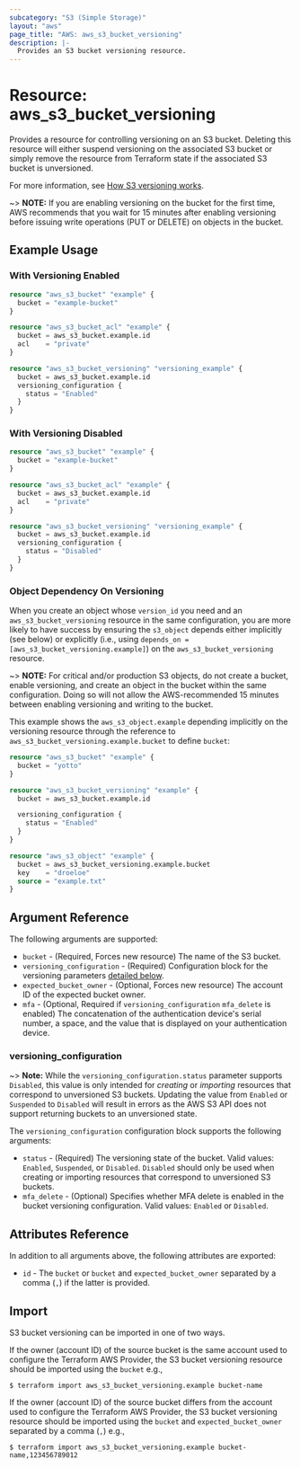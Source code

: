 ```yaml
---
subcategory: "S3 (Simple Storage)"
layout: "aws"
page_title: "AWS: aws_s3_bucket_versioning"
description: |-
  Provides an S3 bucket versioning resource.
---
```


# Resource: aws_s3_bucket_versioning

Provides a resource for controlling versioning on an S3 bucket.
Deleting this resource will either suspend versioning on the associated S3 bucket or
simply remove the resource from Terraform state if the associated S3 bucket is unversioned.

For more information, see [How S3 versioning works](https://docs.aws.amazon.com/AmazonS3/latest/userguide/manage-versioning-examples.html).

~> **NOTE:** If you are enabling versioning on the bucket for the first time, AWS recommends that you wait for 15 minutes after enabling versioning before issuing write operations (PUT or DELETE) on objects in the bucket.

## Example Usage

### With Versioning Enabled

```terraform
resource "aws_s3_bucket" "example" {
  bucket = "example-bucket"
}

resource "aws_s3_bucket_acl" "example" {
  bucket = aws_s3_bucket.example.id
  acl    = "private"
}

resource "aws_s3_bucket_versioning" "versioning_example" {
  bucket = aws_s3_bucket.example.id
  versioning_configuration {
    status = "Enabled"
  }
}
```

### With Versioning Disabled

```terraform
resource "aws_s3_bucket" "example" {
  bucket = "example-bucket"
}

resource "aws_s3_bucket_acl" "example" {
  bucket = aws_s3_bucket.example.id
  acl    = "private"
}

resource "aws_s3_bucket_versioning" "versioning_example" {
  bucket = aws_s3_bucket.example.id
  versioning_configuration {
    status = "Disabled"
  }
}
```

### Object Dependency On Versioning

When you create an object whose `version_id` you need and an `aws_s3_bucket_versioning` resource in the same configuration, you are more likely to have success by ensuring the `s3_object` depends either implicitly (see below) or explicitly (i.e., using `depends_on = [aws_s3_bucket_versioning.example]`) on the `aws_s3_bucket_versioning` resource.

~> **NOTE:** For critical and/or production S3 objects, do not create a bucket, enable versioning, and create an object in the bucket within the same configuration. Doing so will not allow the AWS-recommended 15 minutes between enabling versioning and writing to the bucket.

This example shows the `aws_s3_object.example` depending implicitly on the versioning resource through the reference to `aws_s3_bucket_versioning.example.bucket` to define `bucket`:

```terraform
resource "aws_s3_bucket" "example" {
  bucket = "yotto"
}

resource "aws_s3_bucket_versioning" "example" {
  bucket = aws_s3_bucket.example.id

  versioning_configuration {
    status = "Enabled"
  }
}

resource "aws_s3_object" "example" {
  bucket = aws_s3_bucket_versioning.example.bucket
  key    = "droeloe"
  source = "example.txt"
}
```

## Argument Reference

The following arguments are supported:

* `bucket` - (Required, Forces new resource) The name of the S3 bucket.
* `versioning_configuration` - (Required) Configuration block for the versioning parameters [detailed below](#versioning_configuration).
* `expected_bucket_owner` - (Optional, Forces new resource) The account ID of the expected bucket owner.
* `mfa` - (Optional, Required if `versioning_configuration` `mfa_delete` is enabled) The concatenation of the authentication device's serial number, a space, and the value that is displayed on your authentication device.

### versioning_configuration

~> **Note:** While the `versioning_configuration.status` parameter supports `Disabled`, this value is only intended for _creating_ or _importing_ resources that correspond to unversioned S3 buckets.
Updating the value from `Enabled` or `Suspended` to `Disabled` will result in errors as the AWS S3 API does not support returning buckets to an unversioned state.

The `versioning_configuration` configuration block supports the following arguments:

* `status` - (Required) The versioning state of the bucket. Valid values: `Enabled`, `Suspended`, or `Disabled`. `Disabled` should only be used when creating or importing resources that correspond to unversioned S3 buckets.
* `mfa_delete` - (Optional) Specifies whether MFA delete is enabled in the bucket versioning configuration. Valid values: `Enabled` or `Disabled`.

## Attributes Reference

In addition to all arguments above, the following attributes are exported:

* `id` - The `bucket` or `bucket` and `expected_bucket_owner` separated by a comma (`,`) if the latter is provided.

## Import

S3 bucket versioning can be imported in one of two ways.

If the owner (account ID) of the source bucket is the same account used to configure the Terraform AWS Provider,
the S3 bucket versioning resource should be imported using the `bucket` e.g.,

```
$ terraform import aws_s3_bucket_versioning.example bucket-name
```

If the owner (account ID) of the source bucket differs from the account used to configure the Terraform AWS Provider,
the S3 bucket versioning resource should be imported using the `bucket` and `expected_bucket_owner` separated by a comma (`,`) e.g.,

```
$ terraform import aws_s3_bucket_versioning.example bucket-name,123456789012
```

